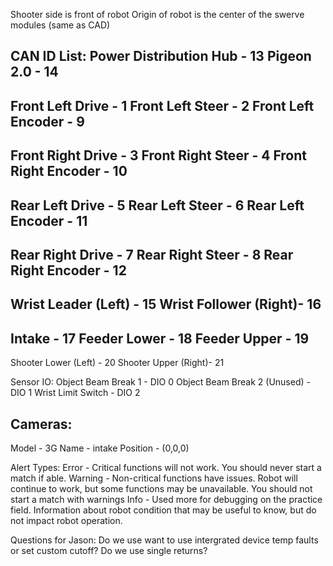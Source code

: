 Shooter side is front of robot
Origin of robot is the center of the swerve modules (same as CAD)


CAN ID List:
Power Distribution Hub - 13
Pigeon 2.0 - 14
--
Front Left Drive - 1
Front Left Steer - 2
Front Left Encoder - 9
--
Front Right Drive - 3
Front Right Steer - 4
Front Right Encoder - 10
--
Rear Left Drive - 5
Rear Left Steer - 6
Rear Left Encoder - 11
--
Rear Right Drive - 7
Rear Right Steer - 8
Rear Right Encoder - 12
--
Wrist Leader (Left) - 15
Wrist Follower (Right)- 16
--
Intake - 17
Feeder Lower - 18
Feeder Upper - 19
--
Shooter Lower (Left) - 20
Shooter Upper (Right)- 21


Sensor IO:
Object Beam Break 1 - DIO 0
Object Beam Break 2 (Unused) - DIO 1
Wrist Limit Switch - DIO 2

Cameras:
--
Model - 3G
Name - intake
Position - (0,0,0)


Alert Types:
Error - Critical functions will not work. You should never start a match if able.
Warning - Non-critical functions have issues. Robot will continue to work, but some functions may be unavailable. You should not start a match with warnings
Info - Used more for debugging on the practice field. Information about robot condition that may be useful to know, but do not impact robot operation.


Questions for Jason:
Do we use want to use intergrated device temp faults or set custom cutoff?
Do we use single returns?
